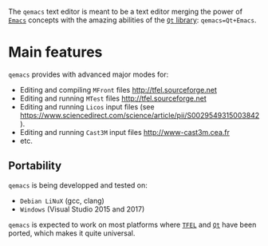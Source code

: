The `qemacs` text editor is meant to be a text editor merging the power
of [`Emacs`](https://www.gnu.org/software/emacs/) concepts with the
amazing abilities of the [`Qt` library](https://www.qt.io/):
`qemacs=Qt+Emacs`.

# Main features

`qemacs` provides with advanced major modes for:

- Editing and compiling `MFront` files <http://tfel.sourceforge.net>
- Editing and running `MTest` files <http://tfel.sourceforge.net>
- Editing and running `Licos` input files (see
  <https://www.sciencedirect.com/science/article/pii/S0029549315003842>).
- Editing and running `Cast3M` input files <http://www-cast3m.cea.fr>
- etc.

## Portability

`qemacs` is being developped and tested on:

- `Debian LiNuX` (gcc, clang)
- `Windows` (Visual Studio 2015 and 2017)

`qemacs` is expected to work on most platforms where
[`TFEL`](http://tfel.sourceforge.net/) and [`Qt`](https://www.qt.io/)
have been ported, which makes it quite universal.